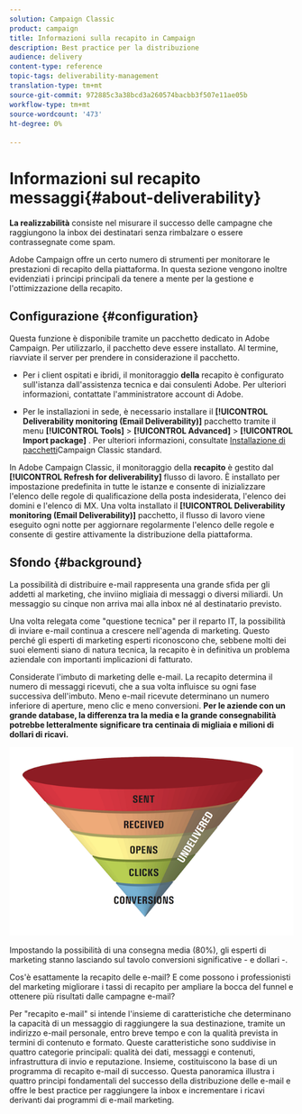 ```yaml
---
solution: Campaign Classic
product: campaign
title: Informazioni sulla recapito in Campaign
description: Best practice per la distribuzione
audience: delivery
content-type: reference
topic-tags: deliverability-management
translation-type: tm+mt
source-git-commit: 972885c3a38bcd3a260574bacbb3f507e11ae05b
workflow-type: tm+mt
source-wordcount: '473'
ht-degree: 0%

---
```



# Informazioni sul recapito messaggi{#about-deliverability}

**La realizzabilità** consiste nel misurare il successo delle campagne che raggiungono la inbox dei destinatari senza rimbalzare o essere contrassegnate come spam.

 Adobe Campaign offre un certo numero di strumenti per monitorare le prestazioni di recapito della piattaforma. In questa sezione vengono inoltre evidenziati i principi principali da tenere a mente per la gestione e l&#39;ottimizzazione della recapito.

## Configurazione {#configuration}

Questa funzione è disponibile tramite un pacchetto dedicato in  Adobe Campaign. Per utilizzarlo, il pacchetto deve essere installato. Al termine, riavviate il server per prendere in considerazione il pacchetto.
* Per i client ospitati e ibridi, il monitoraggio **della** recapito è configurato sull&#39;istanza dall&#39;assistenza tecnica e dai consulenti  Adobe. Per ulteriori informazioni, contattate l&#39;amministratore  account di Adobe.

* Per le installazioni in sede, è necessario installare il **[!UICONTROL Deliverability monitoring (Email Deliverability)]** pacchetto tramite il menu **[!UICONTROL Tools]** > **[!UICONTROL Advanced]** > **[!UICONTROL Import package]** . Per ulteriori informazioni, consultate [Installazione di pacchetti](../../installation/using/installing-campaign-standard-packages.md)Campaign Classic standard.

In Adobe Campaign Classic, il monitoraggio della **recapito** è gestito dal **[!UICONTROL Refresh for deliverability]** flusso di lavoro. È installato per impostazione predefinita in tutte le istanze e consente di inizializzare l&#39;elenco delle regole di qualificazione della posta indesiderata, l&#39;elenco dei domini e l&#39;elenco di MX. Una volta installato il **[!UICONTROL Deliverability monitoring (Email Deliverability)]** pacchetto, il flusso di lavoro viene eseguito ogni notte per aggiornare regolarmente l&#39;elenco delle regole e consente di gestire attivamente la distribuzione della piattaforma.

## Sfondo {#background}

La possibilità di distribuire e-mail rappresenta una grande sfida per gli addetti al marketing, che inviino migliaia di messaggi o diversi miliardi. Un messaggio su cinque non arriva mai alla inbox né al destinatario previsto.

Una volta relegata come &quot;questione tecnica&quot; per il reparto IT, la possibilità di inviare e-mail continua a crescere nell&#39;agenda di marketing. Questo perché gli esperti di marketing esperti riconoscono che, sebbene molti dei suoi elementi siano di natura tecnica, la recapito è in definitiva un problema aziendale con importanti implicazioni di fatturato.

Considerate l&#39;imbuto di marketing delle e-mail. La recapito determina il numero di messaggi ricevuti, che a sua volta influisce su ogni fase successiva dell&#39;imbuto. Meno e-mail ricevute determinano un numero inferiore di aperture, meno clic e meno conversioni. **Per le aziende con un grande database, la differenza tra la media e la grande consegnabilità potrebbe letteralmente significare tra centinaia di migliaia e milioni di dollari di ricavi.**

![](assets/deliverability_overview_1.png)

Impostando la possibilità di una consegna media (80%), gli esperti di marketing stanno lasciando sul tavolo conversioni significative - e dollari -.

Cos&#39;è esattamente la recapito delle e-mail? E come possono i professionisti del marketing migliorare i tassi di recapito per ampliare la bocca del funnel e ottenere più risultati dalle campagne e-mail?

Per &quot;recapito e-mail&quot; si intende l&#39;insieme di caratteristiche che determinano la capacità di un messaggio di raggiungere la sua destinazione, tramite un indirizzo e-mail personale, entro breve tempo e con la qualità prevista in termini di contenuto e formato. Queste caratteristiche sono suddivise in quattro categorie principali: qualità dei dati, messaggi e contenuti, infrastruttura di invio e reputazione. Insieme, costituiscono la base di un programma di recapito e-mail di successo. Questa panoramica illustra i quattro principi fondamentali del successo della distribuzione delle e-mail e offre le best practice per raggiungere la inbox e incrementare i ricavi derivanti dai programmi di e-mail marketing.

<!--![](assets/deliverability_overview_2.png)-->
